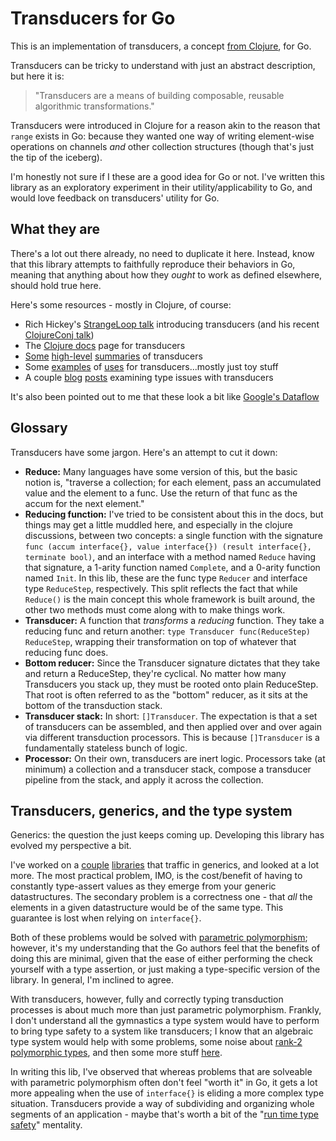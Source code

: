 # Transducers for Go

This is an implementation of transducers, a concept [from Clojure](http://clojure.org), for Go.

Transducers can be tricky to understand with just an abstract description, but here it is:

> "Transducers are a means of building composable, reusable algorithmic transformations."

Transducers were introduced in Clojure for a reason akin to the reason that `range` exists in Go: because they wanted one way of writing element-wise operations on channels *and* other collection structures (though that's just the tip of the iceberg).

I'm honestly not sure if I these are a good idea for Go or not. I've written this library as an exploratory experiment in their utility/applicability to Go, and would love feedback on transducers' utility for Go.

## What they are

There's a lot out there already, no need to duplicate it here. Instead, know that this library attempts to faithfully reproduce their behaviors in Go, meaning that anything about how they *ought* to work as defined elsewhere, should hold true here.

Here's some resources - mostly in Clojure, of course:

* Rich Hickey's [StrangeLoop talk](https://www.youtube.com/watch?v=6mTbuzafcII) introducing transducers (and his recent [ClojureConj talk](https://www.youtube.com/watch?v=4KqUvG8HPYo))
* The [Clojure docs](http://clojure.org/transducers) page for transducers
* [Some](https://gist.github.com/ptaoussanis/e537bd8ffdc943bbbce7) [high-level](https://bendyworks.com/transducers-clojures-next-big-idea/) [summaries](http://thecomputersarewinning.com/post/Transducers-Are-Fundamental/) of transducers
* Some [examples](http://ianrumford.github.io/blog/2014/08/08/Some-trivial-examples-of-using-Clojure-Transducers/) of [uses](http://matthiasnehlsen.com/blog/2014/10/06/Building-Systems-in-Clojure-2/) for transducers...mostly just toy stuff
* A couple [blog](http://blog.podsnap.com/ducers2.html) [posts](http://conscientiousprogrammer.com/blog/2014/08/07/understanding-cloure-transducers-through-types/) examining type issues with transducers

It's also been pointed out to me that these look a bit like [Google's Dataflow](http://googlecloudplatform.blogspot.com/2014/06/sneak-peek-google-cloud-dataflow-a-cloud-native-data-processing-service.html)

## Glossary

Transducers have some jargon. Here's an attempt to cut it down:

* **Reduce:** Many languages have some version of this, but the basic notion is, "traverse a collection; for each element, pass an accumulated value and the element to a func. Use the return of that func as the accum for the next element."
* **Reducing function:** I've tried to be consistent about this in the docs, but things may get a little muddled here, and especially in the clojure discussions, between two concepts: a single function with the signature `func (accum interface{}, value interface{}) (result interface{}, terminate bool)`, and an interface with a method named `Reduce` having that signature, a 1-arity function named `Complete`, and a 0-arity function named `Init`. In this lib, these are the func type `Reducer` and interface type `ReduceStep`, respectively. This split reflects the fact that while `Reduce()` is the main concept this whole framework is built around, the other two methods must come along with to make things work.
* **Transducer:** A function that *transforms* a *reducing* function. They take a reducing func and return another: `type Transducer func(ReduceStep) ReduceStep`, wrapping their transformation on top of whatever that reducing func does.
* **Bottom reducer:** Since the Transducer signature dictates that they take and return a ReduceStep, they're cyclical. No matter how many Transducers you stack up, they must be rooted onto plain ReduceStep. That root is often referred to as the "bottom" reducer, as it sits at the bottom of the transduction stack.
* **Transducer stack:** In short: `[]Transducer`. The expectation is that a set of transducers can be assembled, and then applied over and over again via different transduction processors. This is because `[]Transducer` is a fundamentally stateless bunch of logic.
* **Processor:** On their own, transducers are inert logic. Processors take (at minimum) a collection and a transducer stack, compose a transducer pipeline from the stack, and apply it across the collection.

## Transducers, generics, and the type system

Generics: the question the just keeps coming up. Developing this library has evolved my perspective a bit.

I've worked on a [couple](https://github.com/fatih/set) [libraries](https://github.com/sdboyer/gogl) that traffic in generics, and looked at a lot more. The most practical problem, IMO, is the cost/benefit of having to constantly type-assert values as they emerge from your generic datastructures. The secondary problem is a correctness one - that *all* the elements in a given datastructure would be of the same type. This guarantee is lost when relying on `interface{}`.

Both of these problems would be solved with [parametric polymorphism](http://en.wikipedia.org/wiki/Parametric_polymorphism); however, it's my understanding that the Go authors feel that the benefits of doing this are minimal, given that the ease of either performing the check yourself with a type assertion, or just making a type-specific version of the library. In general, I'm inclined to agree.

With transducers, however, fully and correctly typing transduction processes is about much more than just parametric polymorphism. Frankly, I don't understand all the gymnastics a type system would have to perform to bring type safety to a system like transducers; I know that an algebraic type system would help with some problems, some noise about [rank-2 polymorphic types](http://conscientiousprogrammer.com/blog/2014/08/07/understanding-cloure-transducers-through-types/), and then some more stuff [here](http://blog.podsnap.com/ducers2.html).

In writing this lib, I've observed that whereas problems that are solveable with parametric polymorphism often don't feel "worth it" in Go, it gets a lot more appealing when the use of `interface{}` is eliding a more complex type situation. Transducers provide a way of subdividing and organizing whole segments of an application - maybe that's worth a bit of the "[run time type safety](http://blog.burntsushi.net/type-parametric-functions-golang)" mentality.

